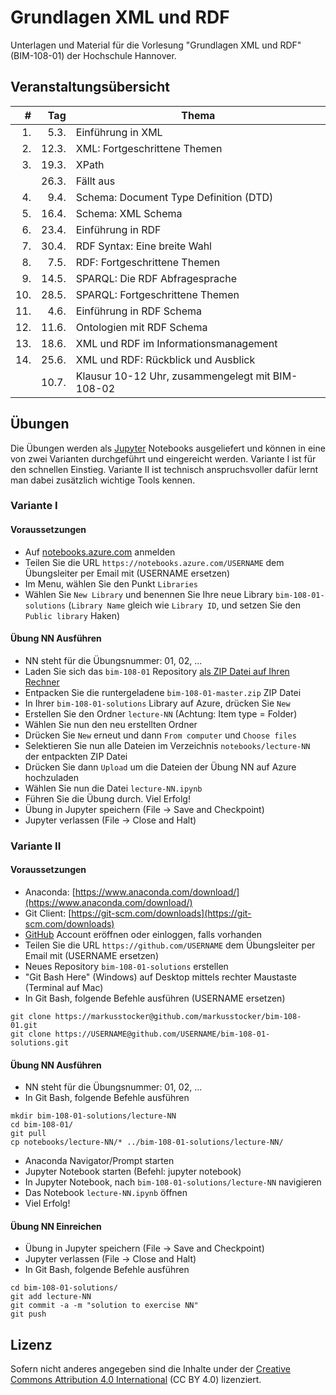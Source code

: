 # Grundlagen XML und RDF 

Unterlagen und Material für die Vorlesung "Grundlagen XML und RDF" (BIM-108-01) der Hochschule Hannover.

## Veranstaltungsübersicht 

| #  | Tag  | Thema      |
| --:| ----:| ---------- |
|1.  | 5.3.  | Einführung in XML |
|2.  | 12.3. | XML: Fortgeschrittene Themen |
|3.  | 19.3. | XPath |
|    | 26.3. | Fällt aus |
|4.  | 9.4. | Schema: Document Type Definition (DTD) | 
|5.  | 16.4. | Schema: XML Schema |
|6.  | 23.4. | Einführung in RDF |
|7.  | 30.4. | RDF Syntax: Eine breite Wahl |
|8.  | 7.5. | RDF: Fortgeschrittene Themen |
|9.  | 14.5.  | SPARQL: Die RDF Abfragesprache |
|10. | 28.5. | SPARQL: Fortgeschrittene Themen |
|11. | 4.6. | Einführung in RDF Schema |
|12. | 11.6.  | Ontologien mit RDF Schema |
|13. | 18.6. | XML und RDF im Informationsmanagement |
|14. | 25.6. | XML und RDF: Rückblick und Ausblick |
|    | 10.7. | Klausur 10-12 Uhr, zusammengelegt mit BIM-108-02 |

## Übungen

Die Übungen werden als [Jupyter](http://jupyter.org) Notebooks ausgeliefert und können in eine von zwei Varianten durchgeführt und eingereicht werden. Variante I ist für den schnellen Einstieg. Variante II ist technisch anspruchsvoller dafür lernt man dabei zusätzlich wichtige Tools kennen.

### Variante I

#### Voraussetzungen

* Auf [notebooks.azure.com](https://notebooks.azure.com/) anmelden
* Teilen Sie die URL `https://notebooks.azure.com/USERNAME` dem Übungsleiter per Email mit (USERNAME ersetzen)
* Im Menu, wählen Sie den Punkt `Libraries`
* Wählen Sie `New Library` und benennen Sie Ihre neue Library `bim-108-01-solutions` (`Library Name` gleich wie `Library ID`, und setzen Sie den `Public library` Haken)

#### Übung NN Ausführen

* NN steht für die Übungsnummer: 01, 02, ...
* Laden Sie sich das `bim-108-01` Repository [als ZIP Datei auf Ihren Rechner](https://github.com/markusstocker/bim-108-01/archive/master.zip)
* Entpacken Sie die runtergeladene `bim-108-01-master.zip` ZIP Datei
* In Ihrer `bim-108-01-solutions` Library auf Azure, drücken Sie `New`
* Erstellen Sie den Ordner `lecture-NN` (Achtung: Item type = Folder)
* Wählen Sie nun den neu erstellten Ordner
* Drücken Sie `New` erneut und dann `From computer` und `Choose files`
* Selektieren Sie nun alle Dateien im Verzeichnis `notebooks/lecture-NN` der entpackten ZIP Datei 
* Drücken Sie dann `Upload` um die Dateien der Übung NN auf Azure hochzuladen
* Wählen Sie nun die Datei `lecture-NN.ipynb`
* Führen Sie die Übung durch. Viel Erfolg!
* Übung in Jupyter speichern (File -> Save and Checkpoint)
* Jupyter verlassen (File -> Close and Halt)

### Variante II

#### Voraussetzungen

* Anaconda: [https://www.anaconda.com/download/](https://www.anaconda.com/download/)
* Git Client: [https://git-scm.com/downloads](https://git-scm.com/downloads)
* [GitHub](https://github.com) Account eröffnen oder einloggen, falls vorhanden
* Teilen Sie die URL `https://github.com/USERNAME` dem Übungsleiter per Email mit (USERNAME ersetzen)
* Neues Repository `bim-108-01-solutions` erstellen
* "Git Bash Here" (Windows) auf Desktop mittels rechter Maustaste (Terminal auf Mac)
* In Git Bash, folgende Befehle ausführen (USERNAME ersetzen)

``` 
git clone https://markusstocker@github.com/markusstocker/bim-108-01.git
git clone https://USERNAME@github.com/USERNAME/bim-108-01-solutions.git
``` 

#### Übung NN Ausführen

* NN steht für die Übungsnummer: 01, 02, ...
* In Git Bash, folgende Befehle ausführen

```
mkdir bim-108-01-solutions/lecture-NN
cd bim-108-01/
git pull
cp notebooks/lecture-NN/* ../bim-108-01-solutions/lecture-NN/
```

* Anaconda Navigator/Prompt starten
* Jupyter Notebook starten (Befehl: jupyter notebook)
* In Jupyter Notebook, nach `bim-108-01-solutions/lecture-NN` navigieren 
* Das Notebook `lecture-NN.ipynb` öffnen
* Viel Erfolg!

#### Übung NN Einreichen

* Übung in Jupyter speichern (File -> Save and Checkpoint)
* Jupyter verlassen (File -> Close and Halt)
* In Git Bash, folgende Befehle ausführen

```
cd bim-108-01-solutions/
git add lecture-NN
git commit -a -m "solution to exercise NN"
git push
```

## Lizenz

Sofern nicht anderes angegeben sind die Inhalte under der [Creative Commons Attribution 4.0 International](https://creativecommons.org/licenses/by/4.0/) (CC BY 4.0) lizenziert.
